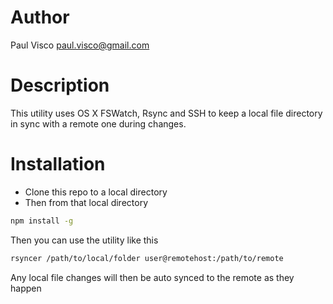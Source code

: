 # Author
Paul Visco <paul.visco@gmail.com>

# Description
This utility uses OS X FSWatch, Rsync and SSH to keep a local file directory in
sync with a remote one during changes.

# Installation
* Clone this repo to a local directory
* Then from that local directory
```bash
npm install -g
```

Then you can use the utility like this

```bash
rsyncer /path/to/local/folder user@remotehost:/path/to/remote
```

Any local file changes will then be auto synced to the remote as they happen
